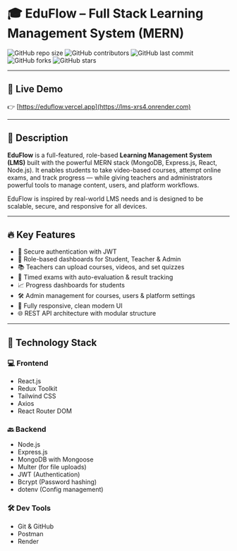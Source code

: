 # 🎓 EduFlow – Full Stack Learning Management System (MERN)

![GitHub repo size](https://img.shields.io/github/repo-size/amitkumar908/learning-management-system)
![GitHub contributors](https://img.shields.io/github/contributors/amitkumar908/learning-management-system)
![GitHub last commit](https://img.shields.io/github/last-commit/amitkumar908/learning-management-system)
![GitHub forks](https://img.shields.io/github/forks/amitkumar908/learning-management-system?style=social)
![GitHub stars](https://img.shields.io/github/stars/amitkumar908/learning-management-system?style=social)

---

## 🔗 Live Demo

👉 [https://eduflow.vercel.app](https://lms-xrs4.onrender.com)  


---

## 📝 Description

**EduFlow** is a full-featured, role-based **Learning Management System (LMS)** built with the powerful MERN stack (MongoDB, Express.js, React, Node.js). It enables students to take video-based courses, attempt online exams, and track progress — while giving teachers and administrators powerful tools to manage content, users, and platform workflows.

EduFlow is inspired by real-world LMS needs and is designed to be scalable, secure, and responsive for all devices.

---

## 🔥 Key Features

- 🔐 Secure authentication with JWT
- 👤 Role-based dashboards for Student, Teacher & Admin
- 📚 Teachers can upload courses, videos, and set quizzes
- 🧪 Timed exams with auto-evaluation & result tracking
- 📈 Progress dashboards for students
- 🛠️ Admin management for courses, users & platform settings
- 📱 Fully responsive, clean modern UI
- 🌐 REST API architecture with modular structure

---

## 🧪 Technology Stack

### 💻 Frontend

- React.js
- Redux Toolkit
- Tailwind CSS
- Axios
- React Router DOM

### 🔙 Backend

- Node.js
- Express.js
- MongoDB with Mongoose
- Multer (for file uploads)
- JWT (Authentication)
- Bcrypt (Password hashing)
- dotenv (Config management)

### 🛠 Dev Tools

- Git & GitHub
- Postman
- Render

